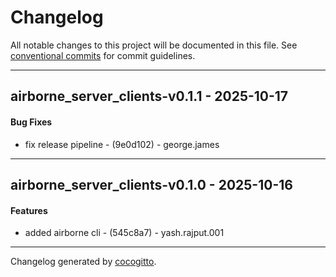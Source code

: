 # Changelog
All notable changes to this project will be documented in this file. See [conventional commits](https://www.conventionalcommits.org/) for commit guidelines.

- - -
## airborne_server_clients-v0.1.1 - 2025-10-17
#### Bug Fixes
- fix release pipeline - (9e0d102) - george.james

- - -

## airborne_server_clients-v0.1.0 - 2025-10-16
#### Features
- added airborne cli - (545c8a7) - yash.rajput.001

- - -

Changelog generated by [cocogitto](https://github.com/cocogitto/cocogitto).